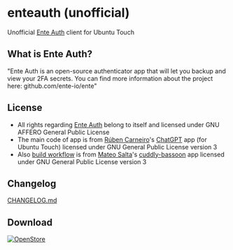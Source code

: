 # enteauth (unofficial) 
Unofficial [Ente Auth](https://ente.io/blog/auth/) client for Ubuntu Touch

## What is Ente Auth?
"Ente Auth is an open-source authenticator app that will let you backup and view your 2FA secrets. You can find more information about the project here: github.com/ente-io/ente"

## License
- All rights regarding [Ente Auth](https://ente.io/contact) belong to itself and licensed under GNU AFFERO General Public License
- The main code of app is from [Rúben Carneiro](https://gitlab.com/rubencarneiro)'s [ChatGPT](https://gitlab.com/rubencarneiro/ChatGPT) app (for Ubuntu Touch) licensed under GNU General Public License version 3
- Also [build workflow](https://github.com/symbuzzer/enteauth/blob/master/.github/workflows/clickable.yml) is from [Mateo Salta](https://github.com/mateosalta)'s [cuddly-bassoon](https://github.com/mateosalta/cuddly-bassoon) app licensed under GNU General Public License version 3

## Changelog
[CHANGELOG.md](https://github.com/symbuzzer/enteauth/blob/master/CHANGELOG.md)

## Download
[![OpenStore](https://open-store.io/badges/en_US.png)](https://open-store.io/app/enteauth.symbuzzer)

